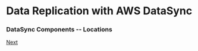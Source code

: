 # Data Replication with AWS DataSync

### DataSync Components -- Locations



[Next](/docs/task.md)
